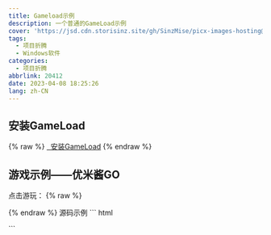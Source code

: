 ```yaml
---
title: Gameload示例
description: 一个普通的GameLoad示例
cover: 'https://jsd.cdn.storisinz.site/gh/SinzMise/picx-images-hosting@master/6624169a523e7.ic3h96k1t.webp'
tags:
  - 项目折腾
  - Windows软件
categories: 
  - 项目折腾
abbrlink: 20412
date: 2023-04-08 18:25:26
lang: zh-CN
---
```

## 安装GameLoad
{% raw %}
<a href="https://files.blog.sinzmise.top/unity3d/gameload.exe" class="css-button post-button-gameload"><i class="fa-solid fa-arrows-rotate"></i>&nbsp;&nbsp;安装GameLoad</a>
{% endraw %}

## 游戏示例——优米酱GO
点击游玩：
{% raw %}
<script src="https://cdnjs.cloudflare.com/ajax/libs/jquery-browser/0.0.8/jquery.browser.min.js"></script>
<script>
$(document).ready(function(){
    if ($.browser.chrome === true && $.browser.versionNumber >= 45) { //detect Chrome 45+
        var myJsonString = JSON.stringify({ title: 'Game Title', file: 'https://files.blog.sinzmise.top/unity3d/yumichan.unity3d', type: "unity", width: 800, height: 600 });
        try{ //IE8 does not support window.btoa   
            var insert_data = window.btoa(myJsonString); 
        }catch(e){ 
        functionToHandleError(e);
        }

        $('#unityPlayer-yumichan').prepend('<a href="gameload://' + insert_data + '/" class="css-button post-button-gameload"><i class="fa-solid fa-arrows-rotate"></i>&nbsp;&nbsp;使用GameLoad游玩</a>');
    }
});
</script>
<div id="unityPlayer-yumichan"></div>
{% endraw %}
源码示例
``` html
<script src="https://cdnjs.cloudflare.com/ajax/libs/jquery-browser/0.0.8/jquery.browser.min.js"></script>
<script>
$(document).ready(function(){
    if ($.browser.chrome === true && $.browser.versionNumber >= 45) { //detect Chrome 45+
        var myJsonString = JSON.stringify({ title: 'Game Title', file: 'https://files.blog.sinzmise.top/unity3d/yumichan.unity3d', type: "unity", width: 800, height: 600 });
        try{ //IE8 does not support window.btoa   
            var insert_data = window.btoa(myJsonString); 
        }catch(e){ 
        functionToHandleError(e);
        }

        $('#unityPlayer-yumichan').prepend('<a href="gameload://' + insert_data + '/" class="css-button post-button-gameload"><i class="fa-solid fa-arrows-rotate"></i>&nbsp;&nbsp;使用GameLoad游玩</a>');
    }
});
</script>
<div id="unityPlayer-yumichan"></div>
```